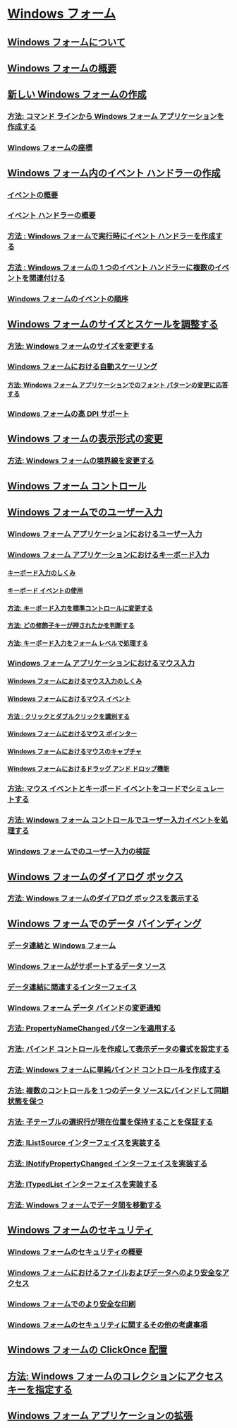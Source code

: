 # [Windows フォーム](index.md)
## [Windows フォームについて](getting-started-with-windows-forms.md)
## [Windows フォームの概要](windows-forms-overview.md)
## [新しい Windows フォームの作成](creating-a-new-windows-form.md)
### [方法: コマンド ラインから Windows フォーム アプリケーションを作成する](how-to-create-a-windows-forms-application-from-the-command-line.md)
### [Windows フォームの座標](windows-forms-coordinates.md)
## [Windows フォーム内のイベント ハンドラーの作成](creating-event-handlers-in-windows-forms.md)
### [イベントの概要](events-overview-windows-forms.md)
### [イベント ハンドラーの概要](event-handlers-overview-windows-forms.md)
### [方法 : Windows フォームで実行時にイベント ハンドラーを作成する](how-to-create-event-handlers-at-run-time-for-windows-forms.md)
### [方法 : Windows フォームの 1 つのイベント ハンドラーに複数のイベントを関連付ける](how-to-connect-multiple-events-to-a-single-event-handler-in-windows-forms.md)
### [Windows フォームのイベントの順序](order-of-events-in-windows-forms.md)
## [Windows フォームのサイズとスケールを調整する](adjusting-the-size-and-scale-of-windows-forms.md)
### [方法: Windows フォームのサイズを変更する](how-to-resize-windows-forms.md)
### [Windows フォームにおける自動スケーリング](automatic-scaling-in-windows-forms.md)
#### [方法: Windows フォーム アプリケーションでのフォント パターンの変更に応答する](how-to-respond-to-font-scheme-changes-in-a-windows-forms-application.md)
### [Windows フォームの高 DPI サポート](high-dpi-support-in-windows-forms.md)
## [Windows フォームの表示形式の変更](changing-the-appearance-of-windows-forms.md)
### [方法: Windows フォームの境界線を変更する](how-to-change-the-borders-of-windows-forms.md)
## [Windows フォーム コントロール](controls/)
## [Windows フォームでのユーザー入力](user-input-in-windows-forms.md)
### [Windows フォーム アプリケーションにおけるユーザー入力](user-input-in-a-windows-forms-application.md)
### [Windows フォーム アプリケーションにおけるキーボード入力](keyboard-input-in-a-windows-forms-application.md)
#### [キーボード入力のしくみ](how-keyboard-input-works.md)
#### [キーボード イベントの使用](using-keyboard-events.md)
#### [方法: キーボード入力を標準コントロールに変更する](how-to-modify-keyboard-input-to-a-standard-control.md)
#### [方法: どの修飾子キーが押されたかを判断する](how-to-determine-which-modifier-key-was-pressed.md)
#### [方法: キーボード入力をフォーム レベルで処理する](how-to-handle-keyboard-input-at-the-form-level.md)
### [Windows フォーム アプリケーションにおけるマウス入力](mouse-input-in-a-windows-forms-application.md)
#### [Windows フォームにおけるマウス入力のしくみ](how-mouse-input-works-in-windows-forms.md)
#### [Windows フォームにおけるマウス イベント](mouse-events-in-windows-forms.md)
#### [方法 : クリックとダブルクリックを識別する](how-to-distinguish-between-clicks-and-double-clicks.md)
#### [Windows フォームにおけるマウス ポインター](mouse-pointers-in-windows-forms.md)
#### [Windows フォームにおけるマウスのキャプチャ](mouse-capture-in-windows-forms.md)
#### [Windows フォームにおけるドラッグ アンド ドロップ機能](drag-and-drop-functionality-in-windows-forms.md)
### [方法: マウス イベントとキーボード イベントをコードでシミュレートする](how-to-simulate-mouse-and-keyboard-events-in-code.md)
### [方法: Windows フォーム コントロールでユーザー入力イベントを処理する](how-to-handle-user-input-events-in-windows-forms-controls.md)
### [Windows フォームでのユーザー入力の検証](user-input-validation-in-windows-forms.md)
## [Windows フォームのダイアログ ボックス](dialog-boxes-in-windows-forms.md)
### [方法: Windows フォームのダイアログ ボックスを表示する](how-to-display-dialog-boxes-for-windows-forms.md)
## [Windows フォームでのデータ バインディング](windows-forms-data-binding.md)
### [データ連結と Windows フォーム](data-binding-and-windows-forms.md)
### [Windows フォームがサポートするデータ ソース](data-sources-supported-by-windows-forms.md)
### [データ連結に関連するインターフェイス](interfaces-related-to-data-binding.md)
### [Windows フォーム データ バインドの変更通知](change-notification-in-windows-forms-data-binding.md)
### [方法: PropertyNameChanged パターンを適用する](how-to-apply-the-propertynamechanged-pattern.md)
### [方法: バインド コントロールを作成して表示データの書式を設定する](how-to-create-a-bound-control-and-format-the-displayed-data.md)
### [方法: Windows フォームに単純バインド コントロールを作成する](how-to-create-a-simple-bound-control-on-a-windows-form.md)
### [方法: 複数のコントロールを 1 つのデータ ソースにバインドして同期状態を保つ](multiple-controls-bound-to-data-source-synchronized.md)
### [方法: 子テーブルの選択行が現在位置を保持することを保証する](ensure-the-selected-row-in-a-child-table-correct.md)
### [方法: IListSource インターフェイスを実装する](how-to-implement-the-ilistsource-interface.md)
### [方法: INotifyPropertyChanged インターフェイスを実装する](how-to-implement-the-inotifypropertychanged-interface.md)
### [方法: ITypedList インターフェイスを実装する](how-to-implement-the-itypedlist-interface.md)
### [方法: Windows フォームでデータ間を移動する](how-to-navigate-data-in-windows-forms.md)
## [Windows フォームのセキュリティ](windows-forms-security.md)
### [Windows フォームのセキュリティの概要](security-in-windows-forms-overview.md)
### [Windows フォームにおけるファイルおよびデータへのより安全なアクセス](more-secure-file-and-data-access-in-windows-forms.md)
### [Windows フォームでのより安全な印刷](more-secure-printing-in-windows-forms.md)
### [Windows フォームのセキュリティに関するその他の考慮事項](additional-security-considerations-in-windows-forms.md)
## [Windows フォームの ClickOnce 配置](clickonce-deployment-for-windows-forms.md)
## [方法: Windows フォームのコレクションにアクセス キーを指定する](how-to-access-keyed-collections-in-windows-forms.md)
## [Windows フォーム アプリケーションの拡張](advanced/)
